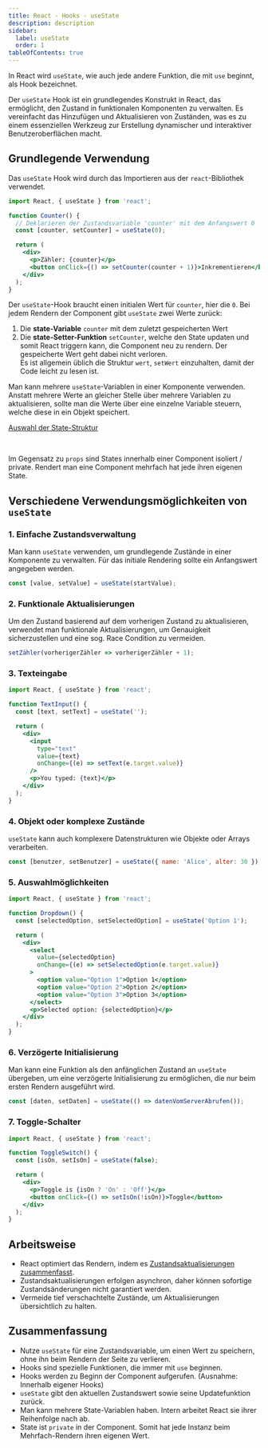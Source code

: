 ```yaml
---
title: React - Hooks - useState
description: description
sidebar:
  label: useState
  order: 1
tableOfContents: true
---
```

In React wird `useState`, wie auch jede andere Funktion, die mit `use` beginnt, als Hook bezeichnet.<br/>

Der `useState` Hook ist ein grundlegendes Konstrukt in React, das ermöglicht, den Zustand in funktionalen Komponenten zu verwalten. Es vereinfacht das Hinzufügen und Aktualisieren von Zuständen, was es zu einem essenziellen Werkzeug zur Erstellung dynamischer und interaktiver Benutzeroberflächen macht.


## Grundlegende Verwendung

Das `useState` Hook wird durch das Importieren aus der `react`-Bibliothek verwendet.

```jsx
import React, { useState } from 'react';

function Counter() {
  // Deklarieren der Zustandsvariable 'counter' mit dem Anfangswert 0
  const [counter, setCounter] = useState(0);

  return (
    <div>
      <p>Zähler: {counter}</p>
      <button onClick={() => setCounter(counter + 1)}>Inkrementieren</button>
    </div>
  );
}
```
Der `useState`-Hook braucht einen initialen Wert für `counter`, hier die `0`.
Bei jedem Rendern der Component gibt `useState` zwei Werte zurück:
1. Die **state-Variable** `counter` mit dem zuletzt gespeicherten Wert
2. Die **state-Setter-Funktion** `setCounter`, welche den State updaten und somit React triggern kann, die Component neu zu rendern. 
Der gespeicherte Wert geht dabei nicht verloren.<br/>
Es ist allgemein üblich die Struktur `wert`, `setWert` einzuhalten, damit der Code leicht zu lesen ist.

Man kann mehrere `useState`-Variablen in einer Komponente verwenden. Anstatt mehrere Werte an gleicher Stelle über mehrere
Variablen zu aktualisieren, sollte man die Werte über eine einzelne Variable steuern, welche diese in ein Objekt speichert.

[Auswahl der State-Struktur](https://react.dev/learn/choosing-the-state-structure)

<br/>

Im Gegensatz zu `props` sind States innerhalb einer Component isoliert / private. Rendert man eine Component mehrfach hat jede ihren eigenen State.




## Verschiedene Verwendungsmöglichkeiten von `useState`

### 1. Einfache Zustandsverwaltung
Man kann `useState` verwenden, um grundlegende Zustände in einer Komponente zu verwalten. Für das initiale Rendering sollte ein Anfangswert angegeben werden.

```jsx
const [value, setValue] = useState(startValue);
```

### 2. Funktionale Aktualisierungen
Um den Zustand basierend auf dem vorherigen Zustand zu aktualisieren, verwendet man funktionale Aktualisierungen, um Genauigkeit sicherzustellen und eine sog. Race Condition zu vermeiden.

```jsx
setZähler(vorherigerZähler => vorherigerZähler + 1);
```
### 3. Texteingabe
```jsx
import React, { useState } from 'react';

function TextInput() {
  const [text, setText] = useState('');

  return (
    <div>
      <input
        type="text"
        value={text}
        onChange={(e) => setText(e.target.value)}
      />
      <p>You typed: {text}</p>
    </div>
  );
}
```

### 4. Objekt oder komplexe Zustände
`useState` kann auch komplexere Datenstrukturen wie Objekte oder Arrays verarbeiten.

```jsx
const [benutzer, setBenutzer] = useState({ name: 'Alice', alter: 30 });
```
### 5. Auswahlmöglichkeiten
```jsx
import React, { useState } from 'react';

function Dropdown() {
  const [selectedOption, setSelectedOption] = useState('Option 1');

  return (
    <div>
      <select
        value={selectedOption}
        onChange={(e) => setSelectedOption(e.target.value)}
      >
        <option value="Option 1">Option 1</option>
        <option value="Option 2">Option 2</option>
        <option value="Option 3">Option 3</option>
      </select>
      <p>Selected option: {selectedOption}</p>
    </div>
  );
}
```

### 6. Verzögerte Initialisierung
Man kann eine Funktion als den anfänglichen Zustand an `useState` übergeben, um eine verzögerte Initialisierung zu ermöglichen, die nur beim ersten Rendern ausgeführt wird.

```jsx
const [daten, setDaten] = useState(() => datenVomServerAbrufen());
```

### 7. Toggle-Schalter
```jsx
import React, { useState } from 'react';

function ToggleSwitch() {
  const [isOn, setIsOn] = useState(false);

  return (
    <div>
      <p>Toggle is {isOn ? 'On' : 'Off'}</p>
      <button onClick={() => setIsOn(!isOn)}>Toggle</button>
    </div>
  );
}
```

## Arbeitsweise

- React optimiert das Rendern, indem es [Zustandsaktualisierungen zusammenfasst](https://react.dev/learn/queueing-a-series-of-state-updates).
- Zustandsaktualisierungen erfolgen asynchron, daher können sofortige Zustandsänderungen nicht garantiert werden.
- Vermeide tief verschachtelte Zustände, um Aktualisierungen übersichtlich zu halten.


## Zusammenfassung

- Nutze `useState` für eine Zustandsvariable, um einen Wert zu speichern, ohne ihn beim Rendern der Seite zu verlieren.
- Hooks sind spezielle Funktionen, die immer mit `use` beginnen.
- Hooks werden zu Beginn der Component aufgerufen. (Ausnahme: Innerhalb eigener Hooks)
- `useState` gibt den aktuellen Zustandswert sowie seine Updatefunktion zurück.
- Man kann mehrere State-Variablen haben. Intern arbeitet React sie ihrer Reihenfolge nach ab.
- State ist `private` in der Component. Somit hat jede Instanz beim Mehrfach-Rendern ihren eigenen Wert.
